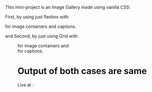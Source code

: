 This mini-project is an Image Gallery made using vanilla CSS:

First, by using just flexbox with <div> for image containers and captions.

and Second, by just using Grid with <figure> for image containers and <figcaption> for captions.

# Output of both cases are same

Live at : 